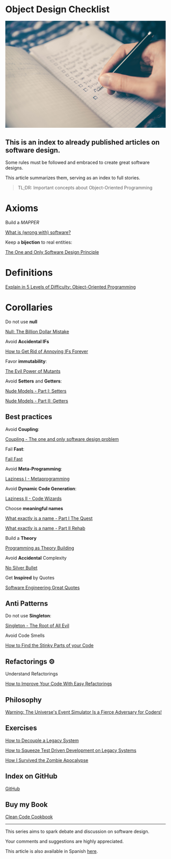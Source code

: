 # Object Design Checklist

![Object Design Checklist](Object%20Design%20Checklist.jpg)

## This is an index to already published articles on software design.

Some rules must be followed and embraced to create great software designs. 

This article summarizes them, serving as an index to full stories.

> TL;DR: Important concepts about Object-Oriented Programming

# Axioms

Build a _MAPPER_

[What is (wrong with) software?](https://github.com/mcsee/Software-Design-Articles/tree/main/Articles/Theory/What%20is%20(wrong%20with)%20software/readme.md)

Keep a **bijection** to real entities:

[The One and Only Software Design Principle](https://github.com/mcsee/Software-Design-Articles/tree/main/Articles/Theory/The%20One%20and%20Only%20Software%20Design%20Principle/readme.md)

# Definitions

[Explain in 5 Levels of Difficulty: Object-Oriented Programming](https://github.com/mcsee/Software-Design-Articles/tree/main/Articles/Explain%20in%205%20Levels/Explain%20in%205%20Levels%20of%20Difficulty%20Object-Oriented%20Programming/readme.md)

# Corollaries

Do not use **null**

[Null: The Billion Dollar Mistake](https://github.com/mcsee/Software-Design-Articles/tree/main/Articles/Theory/Null%20-%20The%20Billion%20Dollar%20Mistake/readme.md)

Avoid **Accidental IFs**

[How to Get Rid of Annoying IFs Forever](https://github.com/mcsee/Software-Design-Articles/tree/main/Articles/Theory/How%20to%20Get%20Rid%20of%20Annoying%20IFs%20Forever/readme.md)

Favor **immutability**:

[The Evil Power of Mutants](https://github.com/mcsee/Software-Design-Articles/tree/main/Articles/Theory/The%20Evil%20Power%20of%20Mutants/readme.md)

Avoid **Setters** and **Getters**:

[Nude Models - Part I: Setters](https://github.com/mcsee/Software-Design-Articles/tree/main/Articles/Theory/Nude%20Models - Part%20I Setters/readme.md)

[Nude Models - Part II: Getters](https://github.com/mcsee/Software-Design-Articles/tree/main/Articles/Theory/Nude%20Models - Part%20II Getters/readme.md)

## Best practices

Avoid **Coupling**:

[Coupling - The one and only software design problem](https://github.com/mcsee/Software-Design-Articles/tree/main/Articles/Theory/Coupling%20-%20The%20one%20and%20only%20software%20design%20problem/readme.md)

Fail **Fast**:

[Fail Fast](https://github.com/mcsee/Software-Design-Articles/tree/main/Articles/Theory/Fail%20Fast/readme.md)

Avoid **Meta-Programming**:

[Laziness I - Metaprogramming](https://github.com/mcsee/Software-Design-Articles/tree/main/Articles/Theory/Laziness%20I%20-%20Metaprogramming/readme.md)

Avoid **Dynamic Code Generation**:

[Laziness II - Code Wizards](https://github.com/mcsee/Software-Design-Articles/tree/main/Articles/Theory/Laziness%20II%20-%20Code%20Wizards/readme.md)

Choose **meaningful names**

[What exactly is a name - Part I The Quest](https://github.com/mcsee/Software-Design-Articles/tree/main/Articles/Theory/What%20exactly%20is%20a%20name%20-%20Part%20I%20The%20Quest/readme.md)

[What exactly is a name - Part II Rehab](https://github.com/mcsee/Software-Design-Articles/tree/main/Articles/Theory/What%20exactly%20is%20a%20name%20-%20Part%20II%20Rehab/readme.md)

Build a **Theory**

[Programming as Theory Building](https://github.com/mcsee/Software-Design-Articles/tree/main/Articles/Theory/Programming%20as%20Theory%20Building/readme.md)

Avoid **Accidental** Complexity

[No Silver Bullet](https://github.com/mcsee/Software-Design-Articles/tree/main/Articles/Theory/No%20Silver%20Bullet/readme.md)

Get **Inspired** by Quotes

[Software Engineering Great Quotes](https://github.com/mcsee/Software-Design-Articles/tree/main/Articles/Quotes/Software%20Engineering%20Great%20Quotes/readme.md)

## Anti Patterns

Do not use **Singleton**:

[Singleton - The Root of All Evil](https://github.com/mcsee/Software-Design-Articles/tree/main/Articles/Theory/Singleton%20-%20The%20Root%20of%20All%20Evil/readme.md)

Avoid Code Smells

[How to Find the Stinky Parts of your Code](https://github.com/mcsee/Software-Design-Articles/tree/main/Articles/Code%20Smells/How%20to%20Find%20the%20Stinky%20parts%20of%20your%20Code/readme.md)

## Refactorings ⚙️

Understand Refactorings

[How to Improve Your Code With Easy Refactorings](https://github.com/mcsee/Software-Design-Articles/tree/main/Articles/Refactorings/How%20to%20Improve%20your%20Code%20With%20Easy%20Refactorings/readme.md)

## Philosophy

[Warning: The Universe's Event Simulator Is a Fierce Adversary for Coders!](https://github.com/mcsee/Software-Design-Articles/tree/main/Articles/Opinion/Warning%20The%20Universe's%20Event%20Simulator%20Is%20a%20Fierce%20Adversary%20for%20Coders/readme.md)

## Exercises

[How to Decouple a Legacy System](https://github.com/mcsee/Software-Design-Articles/tree/main/Articles/Theory/How%20to%20Decouple%20a%20Legacy%20System/readme.md)

[How to Squeeze Test Driven Development on Legacy Systems](https://github.com/mcsee/Software-Design-Articles/tree/main/Articles/TDD/How%20to%20Squeeze%20Test%20Driven%20Development%20on%20Legacy%20Systems/readme.md)

[How I Survived the Zombie Apocalypse](https://github.com/mcsee/Software-Design-Articles/tree/main/Articles/TDD/How%20I%20Survived%20the%20Zombie%20Apocalypse/readme.md)

## Index on GitHub

[GitHub](https://github.com/mcsee/Software-Design-Articles)

## Buy my Book

[Clean Code Cookbook](https://cleancodecookbook.com/)

									   
* * *
									      
This series aims to spark debate and discussion on software design. 

Your comments and suggestions are highly appreciated.

This article is also available in Spanish [here](https://github.com/mcsee/Software-Design-Articles/tree/main/Articles/Theory/Object%20Design%20Checklist/readme.md).